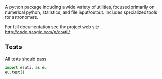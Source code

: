 A python package including a wide variety of utilities, focused primarily on
numerical python, statistics, and file input/output.   Includes specialized
tools for astronomers.

For full documentation see the project web site http://code.google.com/p/esutil/


Tests
-----

All tests should pass

```python
import esutil as eu
eu.test()
```
